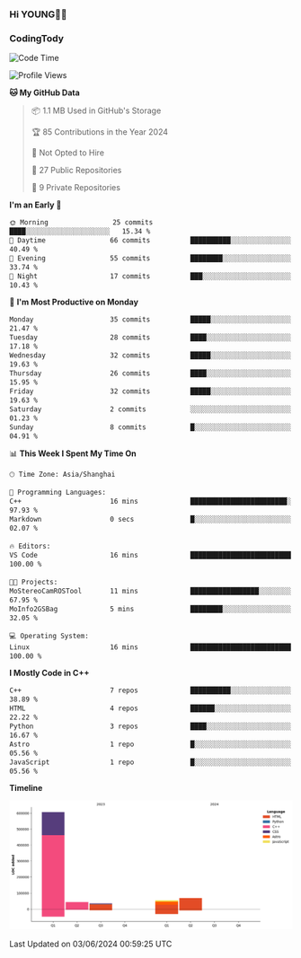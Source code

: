 <!--
**IHKYoung/IHKYoung** is a ✨ _special_ ✨ repository because its `README.md` (this file) appears on your GitHub profile.

Here are some ideas to get you started:

- 🔭 I’m currently working on ...
- 🌱 I’m currently learning ...
- 👯 I’m looking to collaborate on ...
- 🤔 I’m looking for help with ...
- 💬 Ask me about ...
- 📫 How to reach me: ...
- 😄 Pronouns: ...
- ⚡ Fun fact: ...
-->

### Hi YOUNG👋🏻


### CodingTody
<!--START_SECTION:waka-->
![Code Time](http://img.shields.io/badge/Code%20Time-42%20hrs%2023%20mins-blue)

![Profile Views](http://img.shields.io/badge/Profile%20Views-0-blue)

**🐱 My GitHub Data** 

> 📦 1.1 MB Used in GitHub's Storage 
 > 
> 🏆 85 Contributions in the Year 2024
 > 
> 🚫 Not Opted to Hire
 > 
> 📜 27 Public Repositories 
 > 
> 🔑 9 Private Repositories 
 > 
**I'm an Early 🐤** 

```text
🌞 Morning                25 commits          ████░░░░░░░░░░░░░░░░░░░░░   15.34 % 
🌆 Daytime                66 commits          ██████████░░░░░░░░░░░░░░░   40.49 % 
🌃 Evening                55 commits          ████████░░░░░░░░░░░░░░░░░   33.74 % 
🌙 Night                  17 commits          ███░░░░░░░░░░░░░░░░░░░░░░   10.43 % 
```
📅 **I'm Most Productive on Monday** 

```text
Monday                   35 commits          █████░░░░░░░░░░░░░░░░░░░░   21.47 % 
Tuesday                  28 commits          ████░░░░░░░░░░░░░░░░░░░░░   17.18 % 
Wednesday                32 commits          █████░░░░░░░░░░░░░░░░░░░░   19.63 % 
Thursday                 26 commits          ████░░░░░░░░░░░░░░░░░░░░░   15.95 % 
Friday                   32 commits          █████░░░░░░░░░░░░░░░░░░░░   19.63 % 
Saturday                 2 commits           ░░░░░░░░░░░░░░░░░░░░░░░░░   01.23 % 
Sunday                   8 commits           █░░░░░░░░░░░░░░░░░░░░░░░░   04.91 % 
```


📊 **This Week I Spent My Time On** 

```text
🕑︎ Time Zone: Asia/Shanghai

💬 Programming Languages: 
C++                      16 mins             ████████████████████████░   97.93 % 
Markdown                 0 secs              █░░░░░░░░░░░░░░░░░░░░░░░░   02.07 % 

🔥 Editors: 
VS Code                  16 mins             █████████████████████████   100.00 % 

🐱‍💻 Projects: 
MoStereoCamROSTool       11 mins             █████████████████░░░░░░░░   67.95 % 
MoInfo2GSBag             5 mins              ████████░░░░░░░░░░░░░░░░░   32.05 % 

💻 Operating System: 
Linux                    16 mins             █████████████████████████   100.00 % 
```

**I Mostly Code in C++** 

```text
C++                      7 repos             ██████████░░░░░░░░░░░░░░░   38.89 % 
HTML                     4 repos             ██████░░░░░░░░░░░░░░░░░░░   22.22 % 
Python                   3 repos             ████░░░░░░░░░░░░░░░░░░░░░   16.67 % 
Astro                    1 repo              █░░░░░░░░░░░░░░░░░░░░░░░░   05.56 % 
JavaScript               1 repo              █░░░░░░░░░░░░░░░░░░░░░░░░   05.56 % 
```



**Timeline**

![Lines of Code chart](https://raw.githubusercontent.com/IHKYoung/IHKYoung/baseline/assets/bar_graph.png)


 Last Updated on 03/06/2024 00:59:25 UTC
<!--END_SECTION:waka-->

